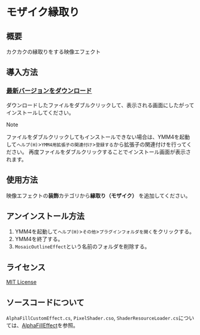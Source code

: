 # モザイク縁取り

## 概要
カクカクの縁取りをする映像エフェクト

## 導入方法
### [最新バージョンをダウンロード](https://github.com/tetra-te/MosaicOutlineEffect/releases/latest)
ダウンロードしたファイルをダブルクリックして、表示される画面にしたがってインストールしてください。
> [!NOTE]
> ファイルをダブルクリックしてもインストールできない場合は、YMM4を起動して`ヘルプ(H)`>`YMM4用拡張子の関連付け`>`登録する`から拡張子の関連付けを行ってください。
> 再度ファイルをダブルクリックすることでインストール画面が表示されます。

## 使用方法
映像エフェクトの**装飾**カテゴリから**縁取り（モザイク）** を追加してください。  

## アンインストール方法
1. YMM4を起動して`ヘルプ(H)`>`その他`>`プラグインフォルダを開く`をクリックする。
2. YMM4を終了する。
3. `MosaicOutlineEffect`という名前のフォルダを削除する。

## ライセンス
[MIT License](./LICENSE)

## ソースコードについて
`AlphaFillCustomEffect.cs`, `PixelShader.cso`, `ShaderResourceLoader.cs`については、[AlphaFillEffect](https://github.com/tetra-te/AlphaFillEffect)を参照。
